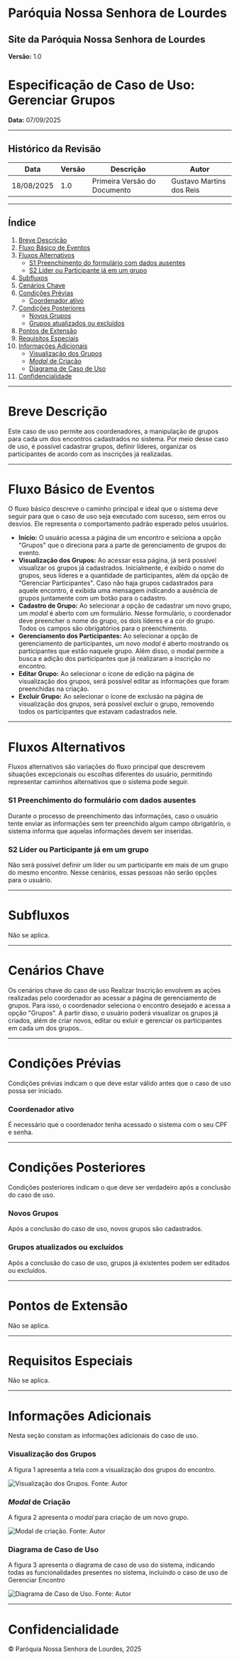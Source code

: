 # Paróquia Nossa Senhora de Lourdes

## Site da Paróquia Nossa Senhora de Lourdes

**Versão:** 1.0

# Especificação de Caso de Uso: Gerenciar Grupos

**Data:** 07/09/2025

---

## Histórico da Revisão

| Data | Versão | Descrição | Autor |
|------|--------|-----------|--------|
| 18/08/2025 | 1.0 | Primeira Versão do Documento | Gustavo Martins dos Reis |

---

## Índice  

1. [Breve Descrição](#breve-descrição)  
2. [Fluxo Básico de Eventos](#fluxo-básico-de-eventos)  
3. [Fluxos Alternativos](#fluxos-alternativos)  
   - [S1 Preenchimento do formulário com dados ausentes](#s1-preenchimento-do-formulário-com-dados-ausentes)  
   - [S2 Líder ou Participante já em um grupo](#s2-líder-ou-participante-já-em-um-grupo)  
4. [Subfluxos](#subfluxos)  
5. [Cenários Chave](#cenários-chave)  
6. [Condições Prévias](#condições-prévias)  
   - [Coordenador ativo](#coordenador-ativo)  
7. [Condições Posteriores](#condições-posteriores)  
   - [Novos Grupos](#novos-grupos)  
   - [Grupos atualizados ou excluídos](#grupos-atualizados-ou-excluídos)  
8. [Pontos de Extensão](#pontos-de-extensão)  
9. [Requisitos Especiais](#requisitos-especiais)  
10. [Informações Adicionais](#informações-adicionais)  
    - [Visualização dos Grupos](#visualização-dos-grupos)  
    - [_Modal_ de Criação](#modal-de-criação)  
    - [Diagrama de Caso de Uso](#diagrama-de-caso-de-uso)  
11. [Confidencialidade](#confidencialidade)  


---

# Breve Descrição

Este caso de uso permite aos coordenadores, a manipulação de grupos para cada um dos encontros cadastrados no sistema. Por meio desse caso de uso, é possível cadastrar grupos, definir líderes, organizar os participantes de acordo com as inscrições já realizadas.

---

# Fluxo Básico de Eventos
O fluxo básico descreve o caminho principal e ideal que o sistema deve seguir para que o caso de uso seja executado com sucesso, sem erros ou desvios. Ele representa o comportamento padrão esperado pelos usuários.

- **Início:** O usuário acessa a página de um encontro e selciona a opção "Grupos" que o direciona para a parte de gerenciamento de grupos do evento.
- **Visualização dos Grupos:** Ao acessar essa página, já será possível visualizar os grupos já cadastrados. Inicialmente, é exibido o nome do grupos, seus líderes e a quantidade de participantes, além da opção de "Gerenciar Participantes". Caso não haja grupos cadastrados para aquele encontro, é exibida uma mensagem indicando a ausência de grupos juntamente com um botão para o cadastro.
- **Cadastro de Grupo:** Ao selecionar a opção de cadastrar um novo grupo, um _modal_ é aberto com um formulário. Nesse formulário, o coordenador deve preencher o nome do grupo, os dois líderes e a cor do grupo. Todos os campos são obrigatórios para o preenchimento.
- **Gerenciamento dos Participantes:** Ao selecionar a opção de gerenciamento de participantes, um novo _modal_ é aberto mostrando os participantes que estão naquele grupo. Além disso, o modal permite a busca e adição dos participantes que já realizaram a inscrição no encontro.
- **Editar Grupo:** Ao selecionar o ícone de edição na página de visualização dos grupos, será possível editar as informações que foram preenchidas na criação.
- **Excluir Grupo:** Ao selecionar o ícone de exclusão na página de visualização dos grupos, será possível excluir o grupo, removendo todos os participantes que estavam cadastrados nele.

---

# Fluxos Alternativos 

Fluxos alternativos são variações do fluxo principal que descrevem situações excepcionais ou escolhas diferentes do usuário, permitindo representar caminhos alternativos que o sistema pode seguir.

### S1 Preenchimento do formulário com dados ausentes

Durante o processo de preenchimento das informações, caso o usuário tente enviar as informações sem ter preenchido algum campo obrigatório, o sistema informa que aquelas informações devem ser inseridas.

### S2 Líder ou Participante já em um grupo

Não será possível definir um líder ou um participante em mais de um grupo do mesmo encontro. Nesse cenários, essas pessoas não serão opções para o usuário.

---

# Subfluxos

Não se aplica.

---

# Cenários Chave

Os cenários chave do caso de uso Realizar Inscrição envolvem as ações realizadas pelo coordenador ao acessar a página de gerenciamento de grupos. Para isso, o coordenador seleciona o encontro desejado e acessa a opção "Grupos". A partir disso, o usuário poderá visualizar os grupos já criados, além de criar novos, editar ou exluir e gerenciar os participantes em cada um dos grupos..

---

# Condições Prévias

Condições prévias indicam o que deve estar válido antes que o caso de uso possa ser iniciado.

### Coordenador ativo

É necessário que o coordenador tenha acessado o sistema com o seu CPF e senha.

---

# Condições Posteriores

Condições posteriores indicam o que deve ser verdadeiro após a conclusão do caso de uso.

### Novos Grupos

Após a conclusão do caso de uso, novos grupos são cadastrados.

### Grupos atualizados ou excluídos

Após a conclusão do caso de uso, grupos já existentes podem ser editados ou excluídos.

---

# Pontos de Extensão

Não se aplica.

---

# Requisitos Especiais

Não se aplica.

---

# Informações Adicionais

Nesta seção constam as informações adicionais do caso de uso.

### Visualização dos Grupos
A figura 1 apresenta a tela com a visualização dos grupos do encontro.

![Visualização dos Grupos. Fonte: Autor](image.png)

### _Modal_ de Criação
A figura 2 apresenta o _modal_ para criação de um novo grupo.

![Modal de criação. Fonte: Autor](image-1.png)

### Diagrama de Caso de Uso
A figura 3 apresenta o diagrama de caso de uso do sistema, indicando todas as funcionalidades presentes no sistema, incluindo o caso de uso de Gerenciar Encontro

![Diagrama de Caso de Uso. Fonte: Autor](https://i.imgur.com/VHeEwrS.png)

---

# Confidencialidade

© Paróquia Nossa Senhora de Lourdes, 2025